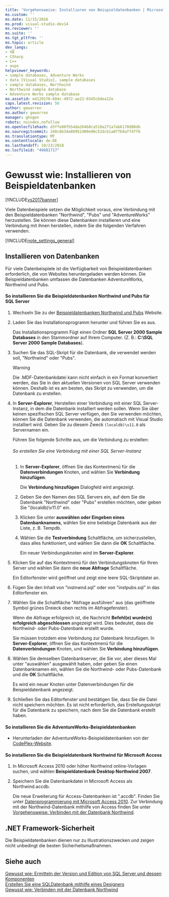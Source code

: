 ```yaml
---
title: 'Vorgehensweise: Installieren von Beispieldatenbanken | Microsoft-Dokumentation'
ms.custom: ''
ms.date: 11/15/2016
ms.prod: visual-studio-dev14
ms.reviewer: ''
ms.suite: ''
ms.tgt_pltfrm: ''
ms.topic: article
dev_langs:
- VB
- CSharp
- C++
- aspx
helpviewer_keywords:
- sample databases, Adventure Works
- data [Visual Studio], sample databases
- sample databases, Northwind
- Northwind sample database
- Adventure Works sample database
ms.assetid: ed1291f6-604c-4972-ae22-0345c6dea12e
caps.latest.revision: 56
author: gewarren
ms.author: gewarren
manager: ghogen
robots: noindex,nofollow
ms.openlocfilehash: d3ffe88fb54da26468ca510a2f1a7ab6170d88db
ms.sourcegitcommit: 240c8b34e80952d00e90c52dcb1a077b9aff47f6
ms.translationtype: MT
ms.contentlocale: de-DE
ms.lasthandoff: 10/23/2018
ms.locfileid: "49881717"
---
```

# <a name="how-to-install-sample-databases"></a>Gewusst wie: Installieren von Beispieldatenbanken
[!INCLUDE[vs2017banner](../includes/vs2017banner.md)]

Viele Datenbeispiele setzen die Möglichkeit voraus, eine Verbindung mit den Beispieldatenbanken "Northwind", "Pubs" und "AdventureWorks" herzustellen. Sie können diese Datenbanken installieren und eine Verbindung mit ihnen herstellen, indem Sie die folgenden Verfahren verwenden.  
  
 [!INCLUDE[note_settings_general](../includes/note-settings-general-md.md)]  
  
## <a name="installing-databases"></a>Installieren von Datenbanken  
 Für viele Datenbeispiele ist die Verfügbarkeit von Beispieldatenbanken erforderlich, die von Websites heruntergeladen werden können. Die Beispieldatenbanken umfassen die Datenbanken AdventureWorks, Northwind und Pubs.  
  
#### <a name="to-install-the-northwind-and-pubs-sample-databases-for-sql-server"></a>So installieren Sie die Beispieldatenbanken Northwind und Pubs für SQL Server  
  
1.  Wechseln Sie zu der [Beispieldatenbanken Northwind und Pubs](http://go.microsoft.com/fwlink?linkid=64296) Website.  
  
2.  Laden Sie das Installationsprogramm herunter und führen Sie es aus.  
  
     Das Installationsprogramm Fügt einen Ordner **SQL Server 2000 Sample Databases** in den Stammordner auf Ihrem Computer. (Z. B.: **C:\SQL Server 2000 Sample Databases**).  
  
3.  Suchen Sie das SQL-Skript für die Datenbank, die verwendet werden soll, "Northwind" oder "Pubs".  
  
    > [!WARNING]
    >  Die .MDF-Datenbankdatei kann nicht einfach in ein Format konvertiert werden, das Sie in den aktuellen Versionen von SQL Server verwenden können. Deshalb ist es am besten, das Skript zu verwenden, um die Datenbank zu erstellen.  
  
4.  In **Server-Explorer**, Herstellen einer Verbindung mit einer SQL Server-Instanz, in dem die Datenbank installiert werden sollen. Wenn Sie über keinen spezifischen SQL Server verfügen, den Sie verwenden möchten, können Sie die Datenbank verwenden, die automatisch mit Visual Studio installiert wird. Geben Sie zu diesem Zweck `(localdb)\v11.0` als Servernamen ein.  
  
     Führen Sie folgende Schritte aus, um die Verbindung zu erstellen:  
  
    ###### <a name="to-create-a-connection-to-an-instance-of-sql-server"></a>So erstellen Sie eine Verbindung mit einer SQL Server-Instanz  
  
    1.  In **Server-Explorer**, öffnen Sie das Kontextmenü für die **Datenverbindungen** Knoten, und wählen Sie **Verbindung hinzufügen**.  
  
         Die **Verbindung hinzufügen** Dialogfeld wird angezeigt.  
  
    2.  Geben Sie den Namen des SQL Servers ein, auf dem Sie die Datenbank "Northwind" oder "Pubs" erstellen möchten, oder geben Sie "(localdb)\v11.0" ein.  
  
    3.  Klicken Sie unter **auswählen oder Eingeben eines Datenbanknamens**, wählen Sie eine beliebige Datenbank aus der Liste, z. B. Tempdb.  
  
    4.  Wählen Sie die **Testverbindung** Schaltfläche, um sicherzustellen, dass alles funktioniert, und wählen Sie dann die **OK** Schaltfläche.  
  
         Ein neuer Verbindungsknoten wird im **Server-Explorer**.  
  
5.  Klicken Sie auf das Kontextmenü für den Verbindungsknoten für Ihren Server und wählen Sie dann die **neue Abfrage** Schaltfläche.  
  
     Ein Editorfenster wird geöffnet und zeigt eine leere SQL-Skriptdatei an.  
  
6.  Fügen Sie den Inhalt von "instnwnd.sql" oder von "instpubs.sql" in das Editorfenster ein.  
  
7.  Wählen Sie die Schaltfläche "Abfrage ausführen" aus (das geöffnete Symbol grünes Dreieck oben rechts im Abfragefenster).  
  
     Wenn die Abfrage erfolgreich ist, die Nachricht **Befehl(e) wurde(n) erfolgreich abgeschlossen** angezeigt wird. Dies bedeutet, dass die Northwind- oder Pubs-Datenbank erstellt wurde.  
  
     Sie müssen trotzdem eine Verbindung zur Datenbank hinzufügen. In **Server-Explorer**, öffnen Sie das Kontextmenü für die **Datenverbindungen** Knoten, und wählen Sie **Verbindung hinzufügen**.  
  
8.  Wählen Sie demselben Datenbankserver, die Sie vor, aber dieses Mal unter "auswählen" ausgewählt haben, oder geben Sie einen Datenbanknamen ein, wählen Sie die Northwind- oder Pubs-Datenbank und die **OK** Schaltfläche.  
  
     Es wird ein neuer Knoten unter Datenverbindungen für die Beispieldatenbank angezeigt.  
  
9. Schließen Sie das Editorfenster und bestätigen Sie, dass Sie die Datei nicht speichern möchten. Es ist nicht erforderlich, das Erstellungsskript für die Datenbank zu speichern, nach dem Sie die Datenbank erstellt haben.  
  
#### <a name="to-install-the-adventureworks-sample-databases"></a>So installieren Sie die AdventureWorks-Beispieldatenbanken  
  
-   Herunterladen der AdventureWorks-Beispieldatenbanken von der [CodePlex-Website](http://go.microsoft.com/fwlink/?linkid=87843).  
  
#### <a name="to-install-the-northwind-sample-database-for-microsoft-access"></a>So installieren Sie die Beispieldatenbank Northwind für Microsoft Access  
  
1. In Microsoft Access 2010 oder höher Northwind online-Vorlagen suchen, und wählen **Beispieldatenbank Desktop Northwind 2007**.  
  
2. Speichern Sie die Datenbankdatei in Microsoft Access als Northwind.accdb.  
  
   Die neue Erweiterung für Access-Datenbanken ist ".accdb". Finden Sie unter [Datenprogrammierung mit Microsoft Access 2010](http://msdn.microsoft.com/library/office/ff965871.aspx). Zur Verbindung mit der Northwind-Datenbank mithilfe von Access finden Sie unter [Vorgehensweise: Verbinden mit der Datenbank Northwind](../data-tools/how-to-connect-to-the-northwind-database.md).  
  
## <a name="net-framework-security"></a>.NET Framework-Sicherheit  
 Die Beispieldatenbanken dienen nur zu Illustrationszwecken und zeigen nicht unbedingt die besten Sicherheitsmaßnahmen.  
  
## <a name="see-also"></a>Siehe auch  
 [Gewusst wie: Ermitteln der Version und Edition von SQL Server und dessen Komponenten](http://support.microsoft.com/kb/321185)   
 [Erstellen Sie eine SQL­Datenbank mithilfe eines Designers](../data-tools/create-a-sql-database-by-using-a-designer.md)   
 [Gewusst wie: Verbinden mit der Datenbank Northwind](../data-tools/how-to-connect-to-the-northwind-database.md)